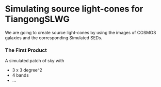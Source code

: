 # Simulating source light-cones for TiangongSLWG

We are going to create source light-cones by using the images of COSMOS galaxies and the corresponding Simulated SEDs.

### The First Product 
A simulated patch of sky with
- 3 x 3 degree^2
- 4 bands 
- ...
